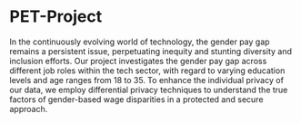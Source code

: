 # PET-Project

In the continuously evolving world of technology, the gender pay gap remains a persistent issue, perpetuating inequity and stunting diversity and inclusion efforts. Our project investigates the gender pay gap across different job roles within the tech sector, with regard to varying education levels and age ranges from 18 to 35. To enhance the individual privacy of our data, we employ differential privacy techniques to understand the true factors of gender-based wage disparities in a protected and secure approach.